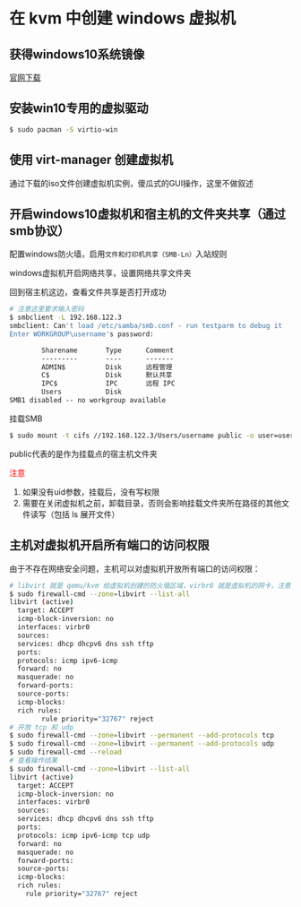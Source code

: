 # 在 kvm 中创建 windows 虚拟机

## 获得windows10系统镜像

[官网下载](https://www.microsoft.com/zh-cn/software-download/windows10ISO)

## 安装win10专用的虚拟驱动

```bash
$ sudo pacman -S virtio-win
```

## 使用 virt-manager 创建虚拟机

通过下载的iso文件创建虚拟机实例，傻瓜式的GUI操作，这里不做叙述

## 开启windows10虚拟机和宿主机的文件夹共享（通过smb协议）

配置windows防火墙，启用`文件和打印机共享（SMB-Ln）`入站规则

windows虚拟机开启网络共享，设置网络共享文件夹

回到宿主机这边，查看文件共享是否打开成功

```bash
# 注意这里要求输入密码
$ smbclient -L 192.168.122.3
smbclient: Can't load /etc/samba/smb.conf - run testparm to debug it
Enter WORKGROUP\username's password:
```

```txt
        Sharename       Type      Comment
        ---------       ----      -------
        ADMIN$          Disk      远程管理
        C$              Disk      默认共享
        IPC$            IPC       远程 IPC
        Users           Disk      
SMB1 disabled -- no workgroup available
```

挂载SMB

```bash
$ sudo mount -t cifs //192.168.122.3/Users/username public -o user=username,password=passowrd,uid=username,iocharset=utf8
```

public代表的是作为挂载点的宿主机文件夹

<font color="red">注意</font>

1. 如果没有uid参数，挂载后，没有写权限
2. 需要在关闭虚拟机之前，卸载目录，否则会影响挂载文件夹所在路径的其他文件读写（包括 ls 展开文件）

## 主机对虚拟机开启所有端口的访问权限

由于不存在网络安全问题，主机可以对虚拟机开放所有端口的访问权限：

```bash
# libvirt 就是 qemu/kvm 给虚拟机创建的防火墙区域，virbr0 就是虚拟机的网卡，注意 protocols 字段没有 tcp 和 udp
$ sudo firewall-cmd --zone=libvirt --list-all
libvirt (active)
  target: ACCEPT
  icmp-block-inversion: no
  interfaces: virbr0
  sources: 
  services: dhcp dhcpv6 dns ssh tftp
  ports: 
  protocols: icmp ipv6-icmp
  forward: no
  masquerade: no
  forward-ports: 
  source-ports: 
  icmp-blocks: 
  rich rules: 
        rule priority="32767" reject
# 开放 tcp 和 udp
$ sudo firewall-cmd --zone=libvirt --permanent --add-protocols tcp
$ sudo firewall-cmd --zone=libvirt --permanent --add-protocols udp
$ sudo firewall-cmd --reload
# 查看操作结果
$ sudo firewall-cmd --zone=libvirt --list-all
libvirt (active)
  target: ACCEPT
  icmp-block-inversion: no
  interfaces: virbr0
  sources: 
  services: dhcp dhcpv6 dns ssh tftp
  ports: 
  protocols: icmp ipv6-icmp tcp udp
  forward: no
  masquerade: no
  forward-ports: 
  source-ports: 
  icmp-blocks: 
  rich rules: 
	rule priority="32767" reject
```

